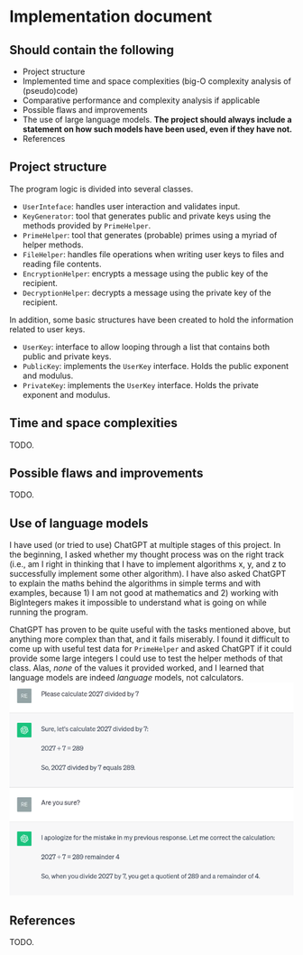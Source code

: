 # Implementation document

## Should contain the following

- Project structure
- Implemented time and space complexities (big-O complexity analysis of (pseudo)code)
- Comparative performance and complexity analysis if applicable
- Possible flaws and improvements
- The use of large language models. **The project should always include a statement on how such models have been used, even if they have not.**
- References

## Project structure
The program logic is divided into several classes.
- `UserInteface`: handles user interaction and validates input.
- `KeyGenerator`: tool that generates public and private keys using the methods provided by `PrimeHelper`.
- `PrimeHelper`: tool that generates (probable) primes using a myriad of helper methods.
- `FileHelper`: handles file operations when writing user keys to files and reading file contents.
- `EncryptionHelper`: encrypts a message using the public key of the recipient.
- `DecryptionHelper`: decrypts a message using the private key of the recipient.

In addition, some basic structures have been created to hold the information related to user keys.
- `UserKey`: interface to allow looping through a list that contains both public and private keys.
- `PublicKey`: implements the `UserKey` interface. Holds the public exponent and modulus.
- `PrivateKey`: implements the `UserKey` interface. Holds the private exponent and modulus.

## Time and space complexities
TODO.

## Possible flaws and improvements
TODO.

## Use of language models
I have used (or tried to use) ChatGPT at multiple stages of this project. In the beginning, I asked whether my thought process was on the right track (i.e., am I right in thinking that I have to implement algorithms x, y, and z to successfully implement some other algorithm). I have also asked ChatGPT to explain the maths behind the algorithms in simple terms and with examples, because 1) I am not good at mathematics and 2) working with BigIntegers makes it impossible to understand what is going on while running the program.

ChatGPT has proven to be quite useful with the tasks mentioned above, but anything more complex than that, and it fails miserably. I found it difficult to come up with useful test data for `PrimeHelper` and asked ChatGPT if it could provide some large integers I could use to test the helper methods of that class. Alas, _none_ of the values it provided worked, and I learned that language models are indeed _language_ models, not calculators.
![alt text](chatgpt.png "ChatGPT calculation")

## References
TODO.